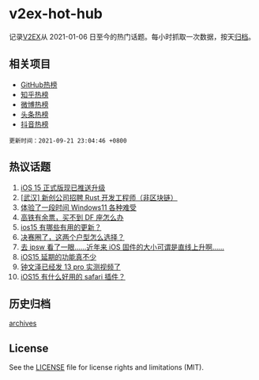 # v2ex-hot-hub

 记录[V2EX](https://www.v2ex.com/)从 2021-01-06 日至今的热门话题。每小时抓取一次数据，按天[归档](archives)。
 
 ## 相关项目

- [GitHub热榜](https://github.com/snaildev/github-hot-hub)
- [知乎热榜](https://github.com/snaildev/zhihu-hot-hub)
- [微博热榜](https://github.com/snaildev/weibo-hot-hub)
- [头条热榜](https://github.com/snaildev/toutiao-hot-hub)
- [抖音热榜](https://github.com/snaildev/douyin-hot-hub)


 `更新时间：2021-09-21 23:04:46 +0800`

## 热议话题

1. [iOS 15 正式版现已推送升级](https://www.v2ex.com/t/803122)
1. [[武汉] 新创公司招聘 Rust 开发工程师（非区块链）](https://www.v2ex.com/t/803118)
1. [体验了一段时间 Windows11 各种难受](https://www.v2ex.com/t/803146)
1. [高铁有余票，买不到 DF 座怎么办](https://www.v2ex.com/t/803133)
1. [ios15 有哪些有用的更新？](https://www.v2ex.com/t/803179)
1. [决赛圈了，这两个户型怎么选择？](https://www.v2ex.com/t/803215)
1. [去 ipsw 看了一眼……近年来 iOS 固件的大小可谓是直线上升啊……](https://www.v2ex.com/t/803127)
1. [iOS15 延期的功能真不少](https://www.v2ex.com/t/803125)
1. [钟文泽已经发 13 pro 实测视频了](https://www.v2ex.com/t/803232)
1. [iOS15 有什么好用的 safari 插件？](https://www.v2ex.com/t/803200)

## 历史归档

[archives](archives)

## License

See the [LICENSE](LICENSE) file for license rights and limitations (MIT).
